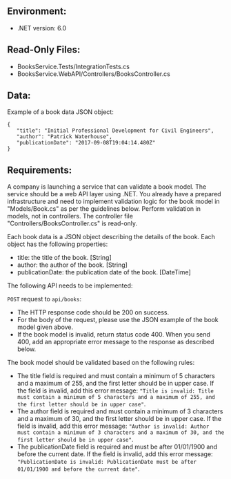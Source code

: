 ## Environment:
- .NET version: 6.0

## Read-Only Files:
- BooksService.Tests/IntegrationTests.cs
- BooksService.WebAPI/Controllers/BooksController.cs

## Data:
Example of a book data JSON object:
```
{
   "title": "Initial Professional Development for Civil Engineers",
   "author": "Patrick Waterhouse",
   "publicationDate": "2017-09-08T19:04:14.480Z"
}
```

## Requirements:

A company is launching a service that can validate a book model. The service should be a web API layer using .NET. You already have a prepared infrastructure and need to implement validation logic for the book model in "Models/Book.cs" as per the guidelines below. Perform validation in models, not in controllers. The controller file "Controllers/BooksController.cs" is read-only.

Each book data is a JSON object describing the details of the book. Each object has the following properties:

- title: the title of the book. [String]
- author: the author of the book. [String]
- publicationDate: the publication date of the book. [DateTime]

The following API needs to be implemented:

`POST` request to `api/books`:

- The HTTP response code should be 200 on success.
- For the body of the request, please use the JSON example of the book model given above.
- If the book model is invalid, return status code 400. When you send 400, add an appropriate error message to the response as described below.

The book model should be validated based on the following rules:

- The title field is required and must contain a minimum of 5 characters and a maximum of 255, and the first letter should be in upper case. If the field is invalid, add this error message: `"Title is invalid: Title must contain a minimum of 5 characters and a maximum of 255, and the first letter should be in upper case"`.
- The author field is required and must contain a minimum of 3 characters and a maximum of 30, and the first letter should be in upper case. If the field is invalid, add this error message: `"Author is invalid: Author must contain a minimum of 3 characters and a maximum of 30, and the first letter should be in upper case"`.
- The publicationDate field is required and must be after 01/01/1900 and before the current date. If the field is invalid, add this error message: `"PublicationDate is invalid: PublicationDate must be after 01/01/1900 and before the current date"`.
